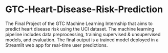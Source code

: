 # GTC-Heart-Disease-Risk-Prediction
The Final Project of the GTC Machine Learning Internship that aims to predict heart disease risk using the UCI dataset. The machine learning pipeline includes data preprocessing, training supervised & unsupervised models, and evaluation. The final output is a trained model deployed in a Streamlit web app for real-time user predictions.
